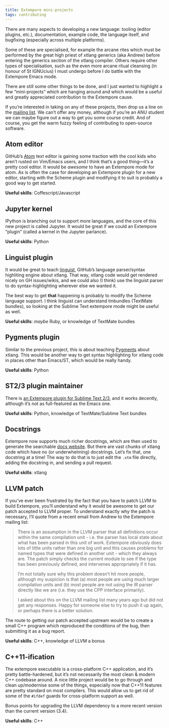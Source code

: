 ```yaml
---
title: Extempore mini-projects
tags: contributing
---
```


There are many aspects to developing a new language: tooling (editor
plugins, etc.), documentation, example code, the language itself, and
bugfixing (especially across multiple platforms).

Some of these are specialised, for example the arcane rites which must
be performed by the great high priest of xtlang generics (aka Andrew)
before entering the generics section of the xtlang compiler. Others
require other types of specialisation, such as the even more arcane
ritual cleansing (in honour of St IGNUcius) I must undergo before I do
battle with the Extempore Emacs mode.

There are still some other things to be done, and I just wanted to
highlight a few “mini-projects” which are hanging around and which would
be a useful and greatly appreciated contribution to the Extempore cause.

If you’re interested in taking on any of these projects, then drop us a
line on the [mailing list](mailto:extemporelang.googlegroups.com). We
can’t offer any money, although if you’re an ANU student we can maybe
figure out a way to get you some course credit. And of course, you get
the warm fuzzy feeling of contributing to open-source software.

## Atom editor

GitHub’s [Atom](https://atom.io/) text editor is gaining some traction
with the cool kids who aren’t rusted on Vim/Emacs users, and I think
that’s a good thing—it’s a pretty cool editor. It would be *awesome* to
have an Extempore mode for atom. As is often the case for developing an
Extempore plugin for a new editor, starting with the Scheme plugin and
modifying it to suit is probably a good way to get started.

**Useful skills**: Coffescript/Javascript

## Jupyter kernel

IPython is branching out to support more languages, and the core of this
new project is called Jupyter. It would be great if we could an
Extempore “plugin” (called a kernel in the Jupyter parlance).

**Useful skills**: Python

## Linguist plugin

It would be great to teach
[linguist](https://github.com/github/linguist), GitHub’s language
parser/syntax highliting engine about xtlang. That way, xtlang code
would get rendered nicely on GH issues/wikis, and we could also (I
think) use the linguist parser to do syntax-highlighting wherever else
we wanted it.

The best way to get **that** happening is probably to modify the Scheme
language support. I think linguist can understand tmbundles (TextMate
bundles), so looking at the Sublime Text extempore mode might be useful
as well.

**Useful skills**: *maybe* Ruby, or knowledge of TextMate bundles

## Pygments plugin

Similar to the previous project, this is about teaching
[Pygments](http://pygments.org/) about xtlang. This would be another way
to get syntax highlighting for xtlang code in places other than
Emacs/ST, which would be really handy.

**Useful skills**: Python

## ST2/3 plugin maintainer

There is [an Extempore plugin for Sublime Text
2/3](2012-10-23-extempore-st2-cheat-sheet.org), and it works decently,
although it’s not as full-featured as the Emacs one.

**Useful skills**: Python, knowledge of TextMate/Sublime Text bundles

## Docstrings

Extempore now supports much richer docstrings, which are then used to
generate the searchable
[docs website](https://extemporelang.github.io/docs). But there are
vast chunks of xtlang code which have no (or underwhelming)
docstrings. Let’s fix that, one docstring at a time! The way to do
that is to just edit the `.xtm` file directly, adding the docstring
in, and sending a pull request.

**Useful skills**: xtlang

## LLVM patch

If you’ve ever been frustrated by the fact that you have to patch LLVM
to build Extempore, you’ll understand why it would be awesome to get our
patch accepted to LLVM proper. To understand exactly why the patch is
necessary, I’ll quote from a recent email from Andrew to the Extempore
mailing list:

> There is an assumption in the LLVM parser that all definitions occur
> within the same compilation unit - i.e. the parser has local state
> about what has been parsed in this unit of work. Extempore obviously
> does lots of little units rather than one big unit and this causes
> problems for named types that were defined in another unit - which
> they always are. The patch simply checks the current module to see if
> the type has been previously defined, and intervenes appropriately if
> it has.
>
> I’m not totally sure why this problem doesn’t hit more people,
> although my suspicion is that (a) most people are using much larger
> compilation units and (b) most people are not using the IR parser
> directly like we are (i.e. they use the CPP interface primarily).
>
> I asked about this on the LLVM mailing list many years ago but did not
> get any responses. Happy for someone else to try to push it up again,
> or perhaps there is a better solution.

The route to getting our patch accepted upstream would be to create a
small C++ program which reproduced the conditions of the bug, then
submitting it as a bug report.

**Useful skills**: C++, knowledge of LLVM a bonus

## C++11-ification

The extempore executable is a cross-platform C++ application, and it’s
pretty battle-hardened, but it’s not necessarily the most clean & modern
C++ codebase around. A nice little project would be to go through and
clean up/modernise some of the things, especially now that C++11
features are pretty standard on most compilers. This would allow us to
get rid of some of the `#ifdef` guards for cross-platform support as
well.

Bonus points for upgrading the LLVM dependency to a more recent version
than the current version (3.4).

**Useful skills**: C++
